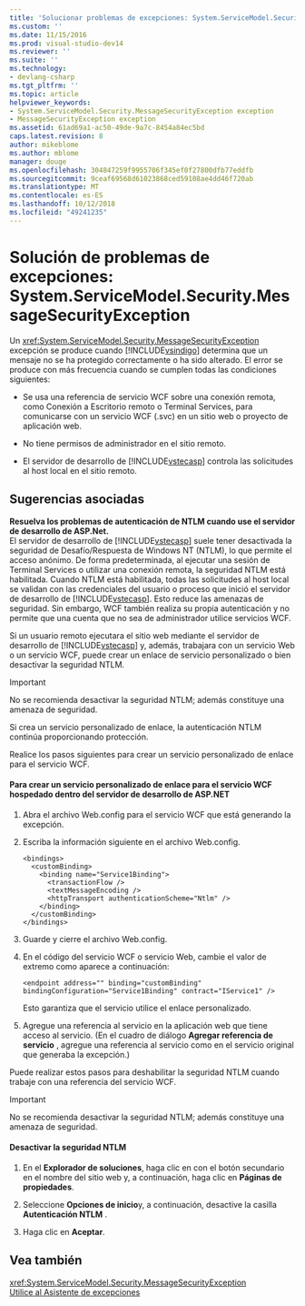 ```yaml
---
title: 'Solucionar problemas de excepciones: System.ServiceModel.Security.MessageSecurityException | Microsoft Docs'
ms.custom: ''
ms.date: 11/15/2016
ms.prod: visual-studio-dev14
ms.reviewer: ''
ms.suite: ''
ms.technology:
- devlang-csharp
ms.tgt_pltfrm: ''
ms.topic: article
helpviewer_keywords:
- System.ServiceModel.Security.MessageSecurityException exception
- MessageSecurityException exception
ms.assetid: 61ad69a1-ac50-49de-9a7c-8454a84ec5bd
caps.latest.revision: 8
author: mikeblome
ms.author: mblome
manager: douge
ms.openlocfilehash: 304847259f9955706f345ef0f27800dfb77eddfb
ms.sourcegitcommit: 9ceaf69568d61023868ced59108ae4dd46f720ab
ms.translationtype: MT
ms.contentlocale: es-ES
ms.lasthandoff: 10/12/2018
ms.locfileid: "49241235"
---
```

# <a name="troubleshooting-exceptions-systemservicemodelsecuritymessagesecurityexception"></a>Solución de problemas de excepciones: System.ServiceModel.Security.MessageSecurityException
Un <xref:System.ServiceModel.Security.MessageSecurityException> excepción se produce cuando [!INCLUDE[vsindigo](../includes/vsindigo-md.md)] determina que un mensaje no se ha protegido correctamente o ha sido alterado. El error se produce con más frecuencia cuando se cumplen todas las condiciones siguientes:  
  
-   Se usa una referencia de servicio WCF sobre una conexión remota, como Conexión a Escritorio remoto o Terminal Services, para comunicarse con un servicio WCF (.svc) en un sitio web o proyecto de aplicación web.  
  
-   No tiene permisos de administrador en el sitio remoto.  
  
-   El servidor de desarrollo de [!INCLUDE[vstecasp](../includes/vstecasp-md.md)] controla las solicitudes al host local en el sitio remoto.  
  
## <a name="associated-tips"></a>Sugerencias asociadas  
 **Resuelva los problemas de autenticación de NTLM cuando use el servidor de desarrollo de ASP.Net.**  
 El servidor de desarrollo de [!INCLUDE[vstecasp](../includes/vstecasp-md.md)] suele tener desactivada la seguridad de Desafío/Respuesta de Windows NT (NTLM), lo que permite el acceso anónimo. De forma predeterminada, al ejecutar una sesión de Terminal Services o utilizar una conexión remota, la seguridad NTLM está habilitada. Cuando NTLM está habilitada, todas las solicitudes al host local se validan con las credenciales del usuario o proceso que inició el servidor de desarrollo de [!INCLUDE[vstecasp](../includes/vstecasp-md.md)]. Esto reduce las amenazas de seguridad. Sin embargo, WCF también realiza su propia autenticación y no permite que una cuenta que no sea de administrador utilice servicios WCF.  
  
 Si un usuario remoto ejecutara el sitio web mediante el servidor de desarrollo de [!INCLUDE[vstecasp](../includes/vstecasp-md.md)] y, además, trabajara con un servicio Web o un servicio WCF, puede crear un enlace de servicio personalizado o bien desactivar la seguridad NTLM.  
  
> [!IMPORTANT]
>  No se recomienda desactivar la seguridad NTLM; además constituye una amenaza de seguridad.  
  
 Si crea un servicio personalizado de enlace, la autenticación NTLM continúa proporcionando protección.  
  
 Realice los pasos siguientes para crear un servicio personalizado de enlace para el servicio WCF.  
  
#### <a name="to-create-a-custom-service-binding-for-the-wcf-service-hosted-inside-the-aspnet-development-server"></a>Para crear un servicio personalizado de enlace para el servicio WCF hospedado dentro del servidor de desarrollo de ASP.NET  
  
1.  Abra el archivo Web.config para el servicio WCF que está generando la excepción.  
  
2.  Escriba la información siguiente en el archivo Web.config.  
  
    ```  
    <bindings>  
      <customBinding>  
        <binding name="Service1Binding">  
          <transactionFlow />  
          <textMessageEncoding />  
          <httpTransport authenticationScheme="Ntlm" />  
        </binding>  
      </customBinding>  
    </bindings>  
    ```  
  
3.  Guarde y cierre el archivo Web.config.  
  
4.  En el código del servicio WCF o servicio Web, cambie el valor de extremo como aparece a continuación:  
  
    ```  
    <endpoint address="" binding="customBinding" bindingConfiguration="Service1Binding" contract="IService1" />  
    ```  
  
     Esto garantiza que el servicio utilice el enlace personalizado.  
  
5.  Agregue una referencia al servicio en la aplicación web que tiene acceso al servicio. (En el cuadro de diálogo **Agregar referencia de servicio** , agregue una referencia al servicio como en el servicio original que generaba la excepción.)  
  
 Puede realizar estos pasos para deshabilitar la seguridad NTLM cuando trabaje con una referencia del servicio WCF.  
  
> [!IMPORTANT]
>  No se recomienda desactivar la seguridad NTLM; además constituye una amenaza de seguridad.  
  
#### <a name="to-turn-off-ntlm-security"></a>Desactivar la seguridad NTLM  
  
1.  En el **Explorador de soluciones**, haga clic en con el botón secundario en el nombre del sitio web y, a continuación, haga clic en **Páginas de propiedades**.  
  
2.  Seleccione **Opciones de inicio**y, a continuación, desactive la casilla **Autenticación NTLM** .  
  
3.  Haga clic en **Aceptar**.  
  
## <a name="see-also"></a>Vea también  
 <xref:System.ServiceModel.Security.MessageSecurityException>   
 [Utilice al Asistente de excepciones](http://msdn.microsoft.com/library/e0a78c50-7318-4d54-af51-40c00aea8711)